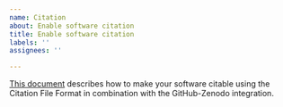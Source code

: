```yaml
---
name: Citation
about: Enable software citation
title: Enable software citation
labels: ''
assignees: ''

---
```


[This
  document](https://guide.esciencecenter.nl/citable_software/making_software_citable.html)
  describes how to make your software citable using the Citation File Format in
  combination with the GitHub-Zenodo integration.

